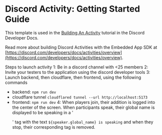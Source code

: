 # Discord Activity: Getting Started Guide

This template is used in the [Building An Activity](https://discord.com/developers/docs/activities/building-an-activity) tutorial in the Discord Developer Docs.

Read more about building Discord Activities with the Embedded App SDK at [https://discord.com/developers/docs/activities/overview](https://discord.com/developers/docs/activities/overview).

Steps to launch activity
1: Be in a discord channel with <25 members
2: Invite your testers to the application using the discord developer tools
3: Launch backend, then cloudflare, then frontend, using the following commands
- backend: `npm run dev`
- cloudflare tunnel `cloudflared tunnel --url http://localhost:5173`
- frontend: `npm run dev`
4: When players join, their addition is logged into the center of the screen. When participants speak, their global name is displayed to be speaking in a '<p>' tag with the text `${speaker.global_name} is speaking` and when they stop, their corresponding tag is removed.